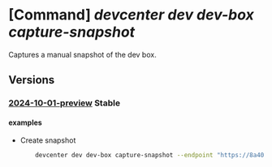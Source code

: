 # [Command] _devcenter dev dev-box capture-snapshot_

Captures a manual snapshot of the dev box.

## Versions

### [2024-10-01-preview](/Resources/data-plane/microsoft.devcenter/L3Byb2plY3RzL3t9L3VzZXJzL3t9L2RldmJveGVzL3t9OmNhcHR1cmVzbmFwc2hvdA==/2024-10-01-preview.xml) **Stable**

<!-- data-plane:microsoft.devcenter /projects/{}/users/{}/devboxes/{}:capturesnapshot 2024-10-01-preview -->

#### examples

- Create snapshot
    ```bash
        devcenter dev dev-box capture-snapshot --endpoint "https://8a40af38-3b4c-4672-a6a4-5e964b1870ed-contosodevcenter.centralus.devcenter.azure.com/" --project-name "DevProject" --name "myDevBox" --user-id "00000000-0000-0000-0000-000000000000"
    ```
